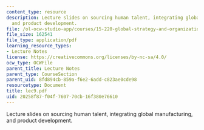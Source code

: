```yaml
---
content_type: resource
description: Lecture slides on sourcing human talent, integrating global manufacturing,
  and product development.
file: /ol-ocw-studio-app/courses/15-220-global-strategy-and-organization-spring-2008/20258f87f04f760770cb16f380e76610_lec9.pdf
file_size: 162541
file_type: application/pdf
learning_resource_types:
- Lecture Notes
license: https://creativecommons.org/licenses/by-nc-sa/4.0/
ocw_type: OCWFile
parent_title: Lecture Notes
parent_type: CourseSection
parent_uid: 8fd894cb-859a-f6e2-6add-c823ae0cde98
resourcetype: Document
title: lec9.pdf
uid: 20258f87-f04f-7607-70cb-16f380e76610
---
```

Lecture slides on sourcing human talent, integrating global manufacturing, and product development.